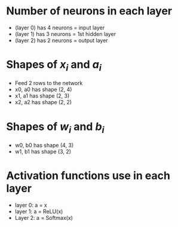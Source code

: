 # Number of neurons in each layer
- (layer 0) has 4 neurons = input layer
- (layer 1) has 3 neurons = 1st hidden layer 
- (layer 2) has 2 neurons = output layer

# Shapes of $x_i$ and $a_i$ 
- Feed 2 rows to the network
- x0, a0 has shape (2, 4) 
- x1, a1 has shape (2, 3)
- x2, a2 has shape (2, 2)

# Shapes of $w_i$ and $b_i$
- w0, b0 has shape (4, 3)
- w1, b1 has shape (3, 2)

# Activation functions use in each layer
- layer 0: a = x
- layer 1: a = ReLU(x)
- Layer 2: a = Softmax(x)
